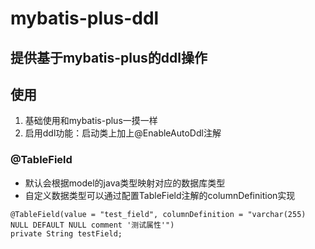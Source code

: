 # mybatis-plus-ddl

## 提供基于mybatis-plus的ddl操作

## 使用

1. 基础使用和mybatis-plus一摸一样
2. 启用ddl功能：启动类上加上@EnableAutoDdl注解

### @TableField

- 默认会根据model的java类型映射对应的数据库类型
- 自定义数据类型可以通过配置TableField注解的columnDefinition实现

```demo
@TableField(value = "test_field", columnDefinition = "varchar(255) NULL DEFAULT NULL comment '测试属性'")
private String testField;
```